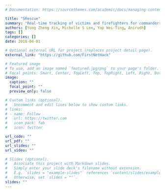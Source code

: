 ```yaml
---
# Documentation: https://sourcethemes.com/academic/docs/managing-content/

title: "SRescue"
summary: "Real-time tracking of victims and firefighters for commanders to deploy personnel and coordinate search efforts. "
authors: [Yong Zheng Xin, Michelle S Lee, Yap Wei-Ting, Anirudh]
tags: []
categories: []
date: 2018-04-01

# Optional external URL for project (replaces project detail page).
external_link: "https://github.com/FirstNetHack"

# Featured image
# To use, add an image named `featured.jpg/png` to your page's folder.
# Focal points: Smart, Center, TopLeft, Top, TopRight, Left, Right, BottomLeft, Bottom, BottomRight.
image:
  caption: ""
  focal_point: ""
  preview_only: false

# Custom links (optional).
#   Uncomment and edit lines below to show custom links.
# links:
# - name: Follow
#   url: https://twitter.com
#   icon_pack: fab
#   icon: twitter

url_code: ""
url_pdf: ""
url_slides: ""
url_video: ""

# Slides (optional).
#   Associate this project with Markdown slides.
#   Simply enter your slide deck's filename without extension.
#   E.g. `slides = "example-slides"` references `content/slides/example-slides.md`.
#   Otherwise, set `slides = ""`.
slides: ""
---
```

